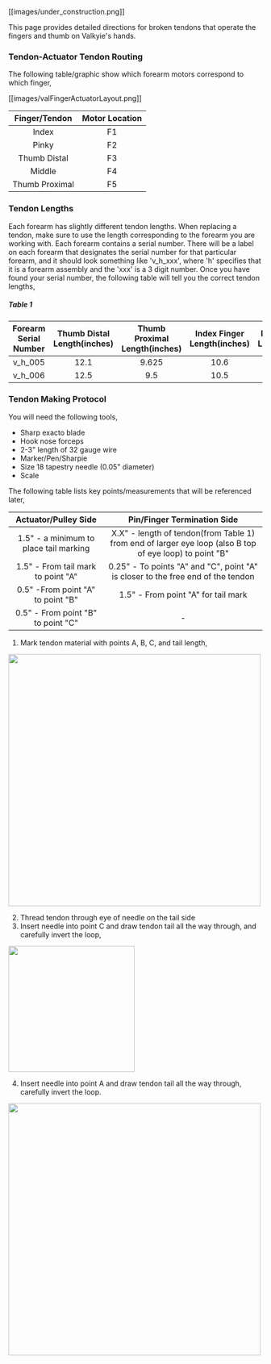 [[images/under_construction.png]]

This page provides detailed directions for broken tendons that operate the fingers and thumb on Valkyie's hands. 

### Tendon-Actuator Tendon Routing
The following table/graphic show which forearm motors correspond to which finger,

[[images/valFingerActuatorLayout.png]]

| Finger/Tendon | Motor Location |
| :---: | :---: |
| Index | F1 |
| Pinky | F2 |
| Thumb Distal | F3 |
| Middle | F4 |
| Thumb Proximal | F5 | 

### Tendon Lengths
Each forearm has slightly different tendon lengths. When replacing a tendon, make sure to use the length corresponding to the forearm you are working with. Each forearm contains a serial number. There will be a label on each forearm that designates the serial number for that particular forearm, and it should look something like 'v_h_xxx', where 'h' specifies that it is a forearm assembly and the 'xxx' is a 3 digit number. Once you have found your serial number, the following table will tell you the correct tendon lengths,


##### Table 1
| Forearm Serial Number | Thumb Distal Length(inches) | Thumb Proximal Length(inches) | Index Finger Length(inches) | Middle Finger Length(inches) | Pinky Finger Length(inches) |
|:---:|:---:|:---:|:---:|:---:|:---:|
| v_h_005 | 12.1 | 9.625 | 10.6 | 13.35 | 11.25 |
| v_h_006 | 12.5 | 9.5 | 10.5 | 13.375 | 10.75 |

### Tendon Making Protocol
You will need the following tools,

- Sharp exacto blade
- Hook nose forceps
- 2-3" length of 32 gauge wire
- Marker/Pen/Sharpie
- Size 18 tapestry needle (0.05" diameter)
- Scale

The following table lists key points/measurements that will be referenced later,

| Actuator/Pulley Side | Pin/Finger Termination Side |
| :---: | :---: |
| 1.5" - a minimum to place tail marking | X.X" - length of tendon(from Table 1) from end of larger eye loop (also B top of eye loop) to point "B" |
| 1.5" - From tail mark to point "A" | 0.25" - To points "A" and "C", point "A" is closer to the free end of the tendon |
| 0.5" -From point "A" to point "B" | 1.5" - From point "A" for tail mark | 
| 0.5" - From point "B" to point "C" | - |

1. Mark tendon material with points A, B, C, and tail length,

<img src="https://github.com/NASA-JSC-Robotics/valkyrie/wiki/images/MarkTendonMaterial.png" width="500">

2. Thread tendon through eye of needle on the tail side
3. Insert needle into point C and draw tendon tail all the way through, and carefully invert the loop,

<img src="https://github.com/NASA-JSC-Robotics/valkyrie/wiki/images/InsertNeedlePointC.png" width="250">

4. Insert needle into point A and draw tendon tail all the way through, carefully invert the loop.

<img src="https://github.com/NASA-JSC-Robotics/valkyrie/wiki/images/InsertNeedlePointA.png" width="500">